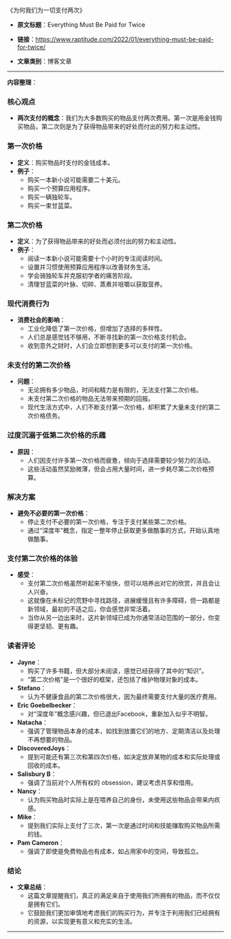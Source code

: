 《为何我们为一切支付两次》
- **原文标题**：Everything Must Be Paid for Twice
- **链接**：https://www.raptitude.com/2022/01/everything-must-be-paid-for-twice/

- **文章类别**：博客文章

---

**内容整理**：

### 核心观点
- **两次支付的概念**：我们为大多数购买的物品支付两次费用。第一次是用金钱购买物品，第二次则是为了获得物品带来的好处而付出的努力和主动性。

### 第一次价格
- **定义**：购买物品时支付的金钱成本。
- **例子**：
  - 购买一本新小说可能需要二十美元。
  - 购买一个预算应用程序。
  - 购买一辆独轮车。
  - 购买一束甘蓝菜。

### 第二次价格
- **定义**：为了获得物品带来的好处而必须付出的努力和主动性。
- **例子**：
  - 阅读一本新小说可能需要十个小时的专注阅读时间。
  - 设置并习惯使用预算应用程序以改善财务生活。
  - 学会骑独轮车并克服初学者的痛苦阶段。
  - 清理甘蓝菜的叶脉、切碎、蒸煮并咀嚼以获取营养。

### 现代消费行为
- **消费社会的影响**：
  - 工业化降低了第一次价格，但增加了选择的多样性。
  - 人们总是感觉钱不够用，不断寻找新的第一次价格支付机会。
  - 收到意外之财时，人们会立即想到更多可以支付的第一次价格。

### 未支付的第二次价格
- **问题**：
  - 无论拥有多少物品，时间和精力是有限的，无法支付第二次价格。
  - 未支付第二次价格的物品无法带来预期的回报。
  - 现代生活方式中，人们不断支付第一次价格，却积累了大量未支付的第二次价格债务。

### 过度沉溺于低第二次价格的乐趣
- **原因**：
  - 人们因支付许多第一次价格而疲惫，倾向于选择需要较少努力的活动。
  - 这些活动虽然奖励微薄，但会占用大量时间，进一步耗尽第二次价格预算。

### 解决方案
- **避免不必要的第一次价格**：
  - 停止支付不必要的第一次价格，专注于支付某些第二次价格。
  - 通过“深度年”概念，指定一整年停止获取更多做酷事的方式，开始认真地做酷事。

### 支付第二次价格的体验
- **感受**：
  - 支付第二次价格虽然听起来不愉快，但可以培养出对它的欣赏，并且会让人兴奋。
  - 这就像在未标记的荒野中寻找路径，进展缓慢且有许多障碍，但一路都是新领域，最初的不适之后，你会感觉非常活着。
  - 当你从另一边出来时，这片新领域已成为你通常活动范围的一部分，你变得更坚韧、更有趣。

### 读者评论
- **Jayne**：
  - 购买了许多书籍，但大部分未阅读，感觉已经获得了其中的“知识”。
  - “第二次价格”是一个很好的框架，还包括了维护物理对象的成本。
- **Stefano**：
  - 认为不健康食品的第二次价格很大，因为最终需要支付大量的医疗费用。
- **Eric Goebelbecker**：
  - 对“深度年”概念感兴趣，但已退出Facebook，重新加入似乎不明智。
- **Natacha**：
  - 强调了管理物品本身的成本，如找到放置它们的地方、定期清洁以及处理不再想要的物品。
- **DiscoveredJoys**：
  - 提到可能还有第三次和第四次价格，如决定放弃某物的成本和实际处理或回收的成本。
- **Salisbury B**：
  - 强调了当前对个人所有权的 obsession，建议考虑共享和借用。
- **Nancy**：
  - 认为购买物品时实际上是在喂养自己的身份，未使用这些物品会带来内疚感。
- **Mike**：
  - 提到我们实际上支付了三次，第一次是通过时间和技能赚取购买物品所需的钱。
- **Pam Cameron**：
  - 强调了即使是免费物品也有成本，如占用家中的空间，导致孤立。

### 结论
- **文章总结**：
  - 这篇文章提醒我们，真正的满足来自于使用我们所拥有的物品，而不仅仅是拥有它们。
  - 它鼓励我们更加审慎地考虑我们的购买行为，并专注于利用我们已经拥有的资源，以实现更有意义和充实的生活。
---

